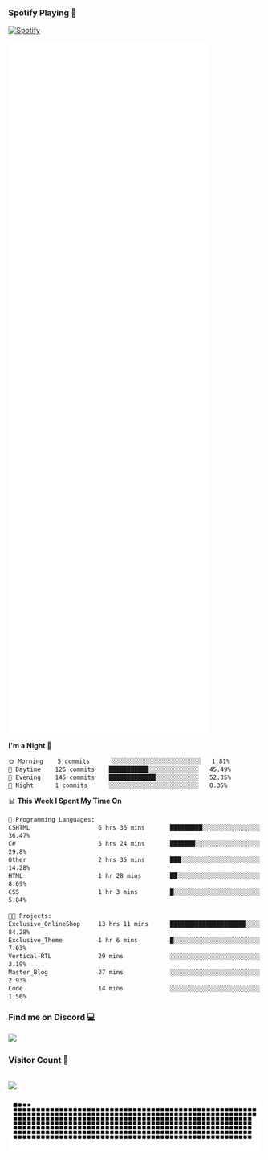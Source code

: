 ### Spotify Playing 🎵
[![Spotify](https://spotify-livestats-callme-milad.vercel.app/api/spotify)](https://open.spotify.com/user/314mrt6dxn5cqoxklh3thbwlr6by)

<img align="center" src="/github-metrics.svg" alt="Metrics" width="400">

<!--START_SECTION:waka-->
**I'm a Night 🦉** 

```text
🌞 Morning    5 commits      ░░░░░░░░░░░░░░░░░░░░░░░░░   1.81% 
🌆 Daytime    126 commits    ███████████░░░░░░░░░░░░░░   45.49% 
🌃 Evening    145 commits    █████████████░░░░░░░░░░░░   52.35% 
🌙 Night      1 commits      ░░░░░░░░░░░░░░░░░░░░░░░░░   0.36%

```


📊 **This Week I Spent My Time On** 

```text
💬 Programming Languages: 
CSHTML                   6 hrs 36 mins       █████████░░░░░░░░░░░░░░░░   36.47% 
C#                       5 hrs 24 mins       ███████░░░░░░░░░░░░░░░░░░   29.8% 
Other                    2 hrs 35 mins       ███░░░░░░░░░░░░░░░░░░░░░░   14.28% 
HTML                     1 hr 28 mins        ██░░░░░░░░░░░░░░░░░░░░░░░   8.09% 
CSS                      1 hr 3 mins         █░░░░░░░░░░░░░░░░░░░░░░░░   5.84%

🐱‍💻 Projects: 
Exclusive_OnlineShop     13 hrs 11 mins      █████████████████████░░░░   84.28% 
Exclusive_Theme          1 hr 6 mins         █░░░░░░░░░░░░░░░░░░░░░░░░   7.03% 
Vertical-RTL             29 mins             ░░░░░░░░░░░░░░░░░░░░░░░░░   3.19% 
Master_Blog              27 mins             ░░░░░░░░░░░░░░░░░░░░░░░░░   2.93% 
Code                     14 mins             ░░░░░░░░░░░░░░░░░░░░░░░░░   1.56%

```


<!--END_SECTION:waka-->

### Find me on Discord 💻
<a href="https://discord.gg/t35EjYprS6" rel="nofollow"> 
  <img src="https://discord.c99.nl/widget/theme-3/977957889358573609.png" data-canonical-src="https://discord.c99.nl/widget/theme-3/977957889358573609.png" style="max-width: 100%;"></a>

### Visitor Count 🔢
<p align="left"> 
  <br>
  <img src="https://profile-counter.glitch.me/callme-devil/count.svg" />
</p>

<img src="https://github.com/callme-devil/callme-devil/blob/output/github-contribution-grid-snake.svg" alt="snake" style="max-width: 100%;">
